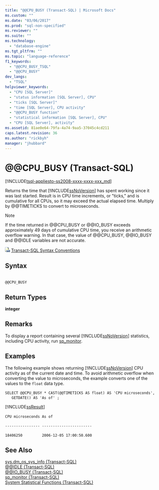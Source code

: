 ```yaml
---
title: "@@CPU_BUSY (Transact-SQL) | Microsoft Docs"
ms.custom: ""
ms.date: "03/06/2017"
ms.prod: "sql-non-specified"
ms.reviewer: ""
ms.suite: ""
ms.technology: 
  - "database-engine"
ms.tgt_pltfrm: ""
ms.topic: "language-reference"
f1_keywords: 
  - "@@CPU_BUSY_TSQL"
  - "@@CPU_BUSY"
dev_langs: 
  - "TSQL"
helpviewer_keywords: 
  - "CPU [SQL Server]"
  - "status information [SQL Server], CPU"
  - "ticks [SQL Server]"
  - "time [SQL Server], CPU activity"
  - "@@CPU_BUSY function"
  - "statistical information [SQL Server], CPU"
  - "CPU [SQL Server], activity"
ms.assetid: 81ae0e64-79fa-4a74-9aa5-37045c4cd211
caps.latest.revision: 36
ms.author: "rickbyh"
manager: "jhubbard"
---
```

# @@CPU_BUSY (Transact-SQL)
[!INCLUDE[tsql-appliesto-ss2008-xxxx-xxxx-xxx_md](../../database-engine/configure/windows/includes/tsql-appliesto-ss2008-xxxx-xxxx-xxx-md.md)]

  Returns the time that [!INCLUDE[ssNoVersion](../../advanced-analytics/r-services/includes/ssnoversion-md.md)] has spent working since it was last started. Result is in CPU time increments, or "ticks," and is cumulative for all CPUs, so it may exceed the actual elapsed time. Multiply by @@TIMETICKS to convert to microseconds.  
  
> [!NOTE]  
>  If the time returned in @@CPU_BUSY or @@IO_BUSY exceeds approximately 49 days of cumulative CPU time, you receive an arithmetic overflow warning. In that case, the value of @@CPU_BUSY, @@IO_BUSY and @@IDLE variables are not accurate.  
  
 ![Topic link icon](../../database-engine/configure/windows/media/topic-link.gif "Topic link icon") [Transact-SQL Syntax Conventions](../../t-sql/language-elements/transact-sql-syntax-conventions-transact-sql.md)  
  
## Syntax  
  
```  
  
@@CPU_BUSY  
```  
  
## Return Types  
 **integer**  
  
## Remarks  
 To display a report containing several [!INCLUDE[ssNoVersion](../../advanced-analytics/r-services/includes/ssnoversion-md.md)] statistics, including CPU activity, run [sp_monitor](../../relational-databases/reference/system-stored-procedures/sp-monitor-transact-sql.md).  
  
## Examples  
 The following example shows returning [!INCLUDE[ssNoVersion](../../advanced-analytics/r-services/includes/ssnoversion-md.md)] CPU activity as of the current date and time. To avoid arithmetic overflow when converting the value to microseconds, the example converts one of the values to the `float` data type.  
  
```  
SELECT @@CPU_BUSY * CAST(@@TIMETICKS AS float) AS 'CPU microseconds',   
   GETDATE() AS 'As of' ;  
```  
  
 [!INCLUDE[ssResult](../../relational-databases/includes/ssresult-md.md)]  
  
 `CPU microseconds As of`  
  
 `---------------- -----------------------`  
  
 `18406250         2006-12-05 17:00:50.600`  
  
## See Also  
 [sys.dm_os_sys_info &#40;Transact-SQL&#41;](../../relational-databases/reference/system-dynamic-management-views/sys.dm-os-sys-info-transact-sql.md)   
 [@@IDLE &#40;Transact-SQL&#41;](../../t-sql/functions/idle-transact-sql.md)   
 [@@IO_BUSY &#40;Transact-SQL&#41;](../../t-sql/functions/io-busy-transact-sql.md)   
 [sp_monitor &#40;Transact-SQL&#41;](../../relational-databases/reference/system-stored-procedures/sp-monitor-transact-sql.md)   
 [System Statistical Functions &#40;Transact-SQL&#41;](../../t-sql/functions/system-statistical-functions-transact-sql.md)  
  
  